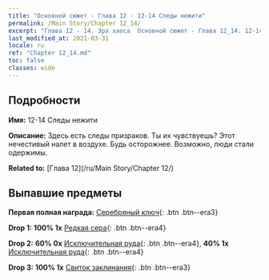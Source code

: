 ```yaml
---
title: "Основной сюжет - Глава 12 - 12-14 Следы нежити"
permalink: /Main Story/Chapter 12_14/
excerpt: "Глава 12 - 14. Эра хаоса  Основной сюжет - Глава 12_14. 12-14 Следы нежити"
last_modified_at: 2021-03-31
locale: ru
ref: "Chapter 12_14.md"
toc: false
classes: wide
---
```


## Подробности

 **Имя:** 12-14 Следы нежити

 **Описание:** Здесь есть следы призраков. Ты их чувствуешь? Этот нечестивый налет в воздухе. Будь осторожнее. Возможно, люди стали одержимы.

 **Related to:** [Глава 12](/ru/Main Story/Chapter 12/)

## Выпавшие предметы

 **Первая полная награда:** [Серебряный ключ](/ru/Items/con_693/){: .btn .btn--era3}

 **Drop 1:** **100% 1x** [Редкая сера](/ru/Items/mat_43/){: .btn .btn--era4}

 **Drop 2:** **60% 0x** [Исключительная руда](/ru/Items/mat_33/){: .btn .btn--era4}, **40% 1x** [Исключительная руда](/ru/Items/mat_33/){: .btn .btn--era4}

 **Drop 3:** **100% 1x** [Свиток заклинания](/ru/Items/con_694/){: .btn .btn--era3}

